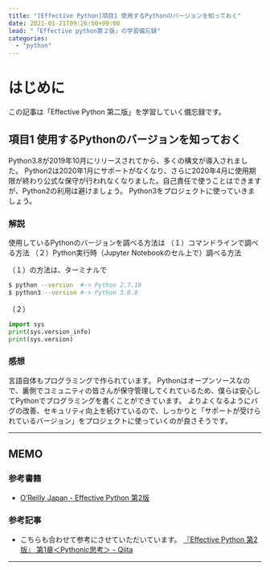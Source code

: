 ```yaml
---
title: "[Effective Python]項目1 使用するPythonのバージョンを知っておく"
date: 2021-01-21T09:26:50+09:00
lead: "「Effective python第２版」の学習備忘録"
categories:
  - "python"
---
```


# はじめに
この記事は「Effective Python 第二版」を学習していく備忘録です。

## 項目1 使用するPythonのバージョンを知っておく
Python3.8が2019年10月にリリースされてから、多くの構文が導入されました。
Python2は2020年1月にサポートがなくなり、さらに2020年4月に使用期限が終わり公式な保守が行われなくなりました。自己責任で使うことはできますが、Python2の利用は避けましょう。
Python3をプロジェクトに使っていきましょう。

### 解説
使用しているPythonのバージョンを調べる方法は
（１）コマンドラインで調べる方法
（２）Python実行時（Jupyter Notebookのセル上で）調べる方法

（１）の方法は、ターミナルで
```bash
$ python --version  #-> Python 2.7.10
$ python3 --version #-> Python 3.8.0
```

（２）
```python
import sys
print(sys.version_info)
print(sys.version)
```

### 感想
言語自体もプログラミングで作られています。
Pythonはオープンソースなので、裏側でコミュニティの皆さんが保守管理してくれているため、僕らは安心してPythonでプログラミングを書くことができています。
よりよくなるようにバグの改善、セキュリティ向上を続けているので、しっかりと「サポートが受けられているバージョン」をプロジェクトに使っていくのが良さそうです。


---
## MEMO
### 参考書籍
- [O’Reilly Japan - Effective Python 第2版](https://www.oreilly.co.jp/books/9784873119175/)

### 参考記事
- こちらも合わせて参考にさせていただいています。
[『Effective Python 第2版』 第1章＜Pythonic思考＞ - Qiita](https://qiita.com/takadowa/items/44db07e227a58287b193)
---